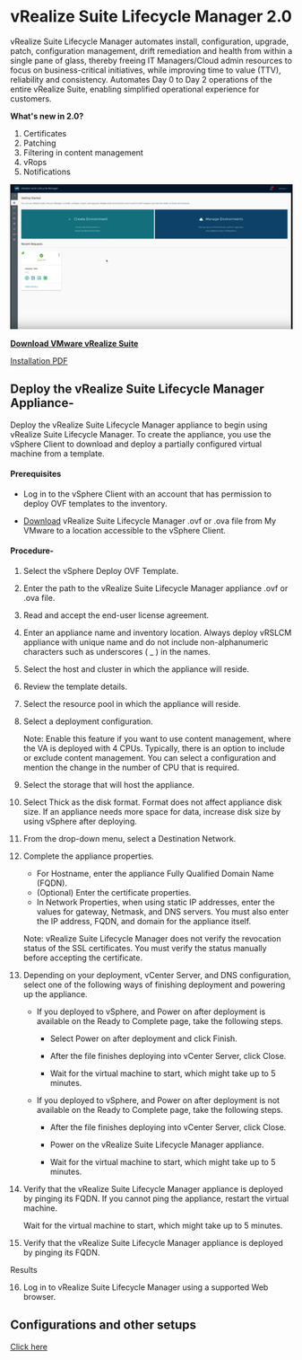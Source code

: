 # vRealize Suite Lifecycle Manager 2.0

vRealize Suite Lifecycle Manager automates install, configuration, upgrade, patch, configuration management, drift remediation and health from within a single pane of glass, thereby freeing IT Managers/Cloud admin resources to focus on business-critical initiatives, while improving time to value (TTV), reliability and consistency. Automates Day 0 to Day 2 operations of the entire vRealize Suite, enabling simplified operational experience for customers.

**What's new in 2.0?**
   1. Certificates
   2. Patching
   3. Filtering in content management
   4. vRops
   5. Notifications
   
   ![alt vRealize Suite Lifecycle Manager 2.0](https://raw.githubusercontent.com/Dipeshpal/vRealize-Suite/master/Raw/vRLCM.PNG)



**[Download  VMware vRealize Suite](https://my.vmware.com/group/vmware/info?slug=infrastructure_operations_management/vmware_vrealize_suite/2018)**

[Installation PDF](https://docs.vmware.com/en/VMware-vRealize-Suite-Lifecycle-Manager/2018/vrealize-lifecycle-manager-20-installation-upgrade-and-management.pdf)

## Deploy the vRealize Suite Lifecycle Manager Appliance-

   Deploy the vRealize Suite Lifecycle Manager appliance to begin using vRealize Suite Lifecycle Manager.
   To create the appliance, you use the vSphere Client to download and deploy a partially configured virtual machine from a template.

#### **Prerequisites**

  - Log in to the vSphere Client with an account that has permission to deploy OVF templates to the inventory.

  - [Download](https://my.vmware.com/group/vmware/details?downloadGroup=VRSLCM-200&productId=787&rPId=28204) vRealize Suite Lifecycle Manager .ovf or .ova file from My VMware to a location accessible to the vSphere Client.

#### Procedure-

1. Select the vSphere Deploy OVF Template.
2. Enter the path to the vRealize Suite Lifecycle Manager appliance .ovf or .ova file.
3. Read and accept the end-user license agreement.
4. Enter an appliance name and inventory location.
    Always deploy vRSLCM appliance with unique name and do not include non-alphanumeric characters such as underscores ( _ ) in the names.

5. Select the host and cluster in which the appliance will reside.
6. Review the template details.
7. Select the resource pool in which the appliance will reside.
8. Select a deployment configuration.
 
   Note: Enable this feature if you want to use content management, where the VA is deployed with 4 CPUs.
   Typically, there is an option to include or exclude content management. You can select a configuration and mention the change in the number of CPU that is required.

9. Select the storage that will host the appliance.

10. Select Thick as the disk format.
    Format does not affect appliance disk size. If an appliance needs more space for data, increase disk size by using vSphere after deploying.

11. From the drop-down menu, select a Destination Network.
12. Complete the appliance properties.
    - For Hostname, enter the appliance Fully Qualified Domain Name (FQDN).
    - (Optional) Enter the certificate properties.
    - In Network Properties, when using static IP addresses, enter the values for gateway, Netmask, and DNS servers. You must also enter the IP address, FQDN, and domain for the appliance itself.
    
    Note: vRealize Suite Lifecycle Manager does not verify the revocation status of the SSL certificates. You must verify the status manually before accepting the certificate.

13. Depending on your deployment, vCenter Server, and DNS configuration, select one of the following ways of finishing deployment and powering up the appliance.
    - If you deployed to vSphere, and Power on after deployment is available on the Ready to Complete page, take the following steps.

      - Select Power on after deployment and click Finish.

      - After the file finishes deploying into vCenter Server, click Close.

      - Wait for the virtual machine to start, which might take up to 5 minutes.

    - If you deployed to vSphere, and Power on after deployment is not available on the Ready to Complete page, take the following steps.

      - After the file finishes deploying into vCenter Server, click Close.

      - Power on the vRealize Suite Lifecycle Manager appliance.

      - Wait for the virtual machine to start, which might take up to 5 minutes.

14. Verify that the vRealize Suite Lifecycle Manager appliance is deployed by pinging its FQDN. If you cannot ping the appliance, restart the virtual machine.

    Wait for the virtual machine to start, which might take up to 5 minutes.

15. Verify that the vRealize Suite Lifecycle Manager appliance is deployed by pinging its FQDN.

Results

16. Log in to vRealize Suite Lifecycle Manager using a supported Web browser. 


## Configurations and other setups
[Click here](https://youtu.be/bDSSvSrpn2o)
